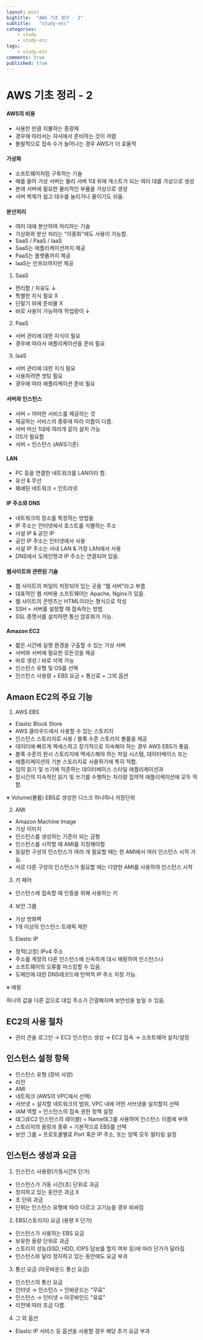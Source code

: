```yaml
---
layout: post
bigtitle:  "AWS 기초 정리 - 2"
subtitle:   "study-etc"
categories:
    - study
    - study-etc
tags:
    - study-etc
comments: true
published: true
---
```


# AWS 기초 정리 - 2


#### AWS의 비용
- 사용한 만큼 지불하는 종량제
- 경우에 따라서는 자사에서 준비하는 것이 저렴
- 돌발적으로 접속 수가 늘어나는 경우 AWS가 더 효율적
 

#### 가상화
- 소프트웨어처럼 구축하는 기술
- 예를 들어 가상 서버는 물리 서버 1대 위에 게스트가 되는 여러 대를 가상으로 생성
- 본래 서버에 필요한 물리적인 부품을 가상으로 생성
- 서버 복제가 쉽고 대수를 늘리거나 줄이기도 쉬움.
 

#### 분산처리
- 여러 대에 분산하여 처리하는 기술
- 가상화와 분산 처리는 "이중화"에도 사용이 가능함.
- SaaS / PaaS / IaaS
- SaaS는 애플리케이션까지 제공 
- PaaS는 플랫폼까지 제공
- IaaS는 인프라까지만 제공
 

1. SaaS

- 편리함 / 자유도 ↓
- 특별한 지식 필요 X
- 단말기 외에 준비물 X
- 바로 사용이 가능하여 작업량이 ↓
 

2. PaaS

- 서버 관리에 대한 지식이 필요
- 경우에 따라서 애플리케이션을 준비 필요
 

3. IaaS

- 서버 관리에 대한 지식 필요
- 사용하려면 셋팅 필요
- 경우에 따라 애플리케이션 준비 필요
 

 

#### 서버와 인스턴스 
- 서버 = 어떠한 서비스를 제공하는 것
- 제공하는 서비스의 종류에 따라 이름이 다름.
- 서버 머신 1대에 여러개 같이 설치 가능
- OS가 필요함
- 서버 = 인스턴스 (AWS기준)
 

 

#### LAN
- PC 등을 연결한 네트워크를 LAN이라 함.
- 유선 & 무선
- 폐쇄된 네트워크 = 인트라넷
 

 

#### IP 주소와 DNS
- 네트워크의 장소를 특정하는 방법들
- IP 주소는 인터넷에서 호스트를 식별하는 주소
- 사설 IP & 공인 IP
- 공인 IP 주소는 인터넷에서 사용
- 사설 IP 주소는 사내 LAN & 가정 LAN에서 사용
- DNS에서 도메인명과 IP 주소는 연결되어 있음.
 

 

#### 웹사이트와 관련된 기술
- 웹 사이트의 파일이 저장되어 있는 곳을 "웹 서버"라고 부름
- 대표적인 웹 서버용 소프트웨어는 Apache, Nginx가 있음.
- 웹 사이트의 콘텐츠는 HTML이라는 형식으로 작성
- SSH = 서버를 설정할 때 접속하는 방법
- SSL 증명서를 설치하면 통신 암호화가 가능.
 

 
#### Amazon EC2 
- 짧은 시간에 실행 환경을 구출할 수 있는 가상 서버
- 서버와 서버에 필요한 모든것을 제공
- 바로 생성 / 바로 삭제 가능
- 인스턴스 유형 및 OS를 선택
- 인스턴스 사용량 + EBS 요금 + 통신료 + 그외 옵션
 

 

## Amaon EC2의 주요 기능
 

1. AWS EBS
- Elastic Block Store
- AWS 클라우드에서 사용할 수 있는 스토리지
- 인스턴스 스토리지로 사용 / 블록 수준 스토리지 볼륨을 제공
- 데이터에 빠르게 액세스하고 장기적으로 지속해야 하는 경우 AWS EBS가 좋음.
- 블록 수준의 원시 스토리지에 액세스해야 하는 파일 시스템, 데이터베이스 또는
- 애플리케이션의 기본 스토리지로 사용하기에 특히 적합.
- 임의 읽기 및 쓰기에 의존하는 데이터베이스 스타일 애플리케이션과
- 장시간의 지속적인 읽기 및 쓰기를 수행하는 처리량 집약적 애플리케이션에 모두 적합.
 

※ Volume(볼륨)
EBS로 생성한 디스크 하나하나 저장단위

 

 

 

2. AMI
- Amazon Machine Image
- 가상 이미지
- 인스턴스를 생성하는 기준이 되는 금형
- 인스턴스를 시작할 때 AMI를 지정해야함
- 동일한 구성의 인스턴스가 여러 개 필요할 때는 한 AMI에서 여러 인스턴스 시작 가능.
- 서로 다른 구성의 인스턴스가 필요할 때는 다양한 AMI를 사용하여 인스턴스 시작
 

3. 키 페어
- 인스턴스에 접속할 때 인증을 위해 사용하는 키
 

4. 보안 그룹
- 가상 방화벽
- 1개 이상의 인스턴스 트래픽 제한
 

5. Elastic IP
- 정적(고정) IPv4 주소
- 주소를 계정의 다른 인스턴스에 신속하게 대시 매핑하여 인스턴스나
- 소프트웨어의 오류를 마스킹할 수 있음.
- 도메인에 대한 DNS레코드에 탄력적 IP 주소 지정 가능.
 

※ 매핑

하나의 값을 다른 값으로 대입
주소가 간결해지며 보안성을 높일 수 있음.

 

 

## EC2의 사용 절차
- 관리 콘솔 로그인 → EC2 인스턴스 생성 → EC2 접속 → 소프트웨어 설치/설정
 
## 인스턴스 설정 항목
- 인스턴스 유형 (장비 사양)
- 리전
- AMI
- 네트워크 (AWS의 VPC에서 선택)
- 서브넷 = 설치할 네트워크의 범위, VPC 내에 어떤 서브넷을 설치할지 선택
- IAM 역할 = 인스턴스의 접속 권한 정책 설정
- 태그(EC2 인스턴스의 레이블) = Name태그를 사용하여 인스턴스 이름에 부여
- 스토리지의 용량과 종류 = 기본적으로 EBS를 선택 
- 보안 그룹 = 프로토콜별로 Port 혹은 IP 주소, 또는 양쪽 모두 필터링 설정
 

 

## 인스턴스 생성과 요금
 

1. 인스턴스 사용량(가동시간X 단가)

- 인스턴스가 가동 시간(초) 단위로 과금
- 정지하고 있는 동안은 과금 X
- 초 단위 과금
- 단위는 인스턴스 유형에 따라 다르고 고기능을 경우 비싸짐
 

2. EBS(스토리지) 요금 (용량 X 단가)

- 인스턴스가 사용하는 EBS 요금
- 보유한 용량 단위로 과금
- 스토리지 성능(SSD, HDD, IOPS 담보를 할지 여부 등)에 따라 단가가 달라짐
- 인스턴스와 달리 정지하고 있는 동안에도 요금 부과
 

3. 통신 요금 (아웃바운드 통신 요금)

- 인스턴스의 통신 요금
- 인터넷 → 인스턴스 = 인바운드는 "무료"
- 인스턴스 → 인터넷 = 아웃바인드 "유료"
- 리전에 따라 조금 다름.
 

4. 그 외 옵션

- Elastic IP 서비스 등 옵션을 사용할 경우 해당 추가 요금 부과